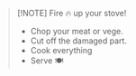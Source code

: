 > [!NOTE] Fire 🔥 up your stove!
> - Chop your meat or vege.
> - Cut off the damaged part.
> - Cook everything 
> - Serve 🍽

<!---
Steven-Low/Steven-Low is a ✨ special ✨ repository because its `README.md` (this file) appears on your GitHub profile.
You can click the Preview link to take a look at your changes.
--->

